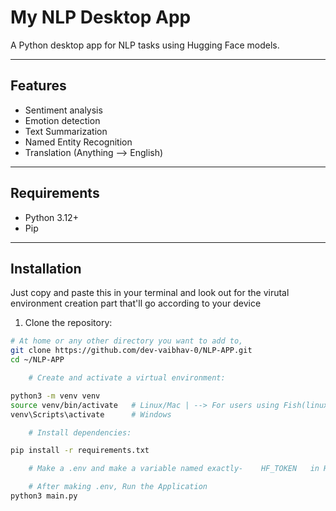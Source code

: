 # My NLP Desktop App

A Python desktop app for NLP tasks using Hugging Face models.

---

## Features
- Sentiment analysis
- Emotion detection
- Text Summarization
- Named Entity Recognition
- Translation (Anything --> English)
---

## Requirements
- Python 3.12+
- Pip

---

## Installation
Just copy and paste this in your terminal and look out for the virutal environment creation part that'll go according to your device
1. Clone the repository:

```bash
# At home or any other directory you want to add to,
git clone https://github.com/dev-vaibhav-0/NLP-APP.git
cd ~/NLP-APP

    # Create and activate a virtual environment:

python3 -m venv venv
source venv/bin/activate   # Linux/Mac | --> For users using Fish(linux) its . venv/bin/activate.fish
venv\Scripts\activate      # Windows

    # Install dependencies:

pip install -r requirements.txt

    # Make a .env and make a variable named exactly-    HF_TOKEN   in HF_TOKEN add your Huggingface token

    # After making .env, Run the Application
python3 main.py
